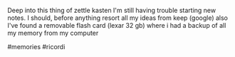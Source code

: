 Deep into this thing of zettle kasten I'm still having trouble starting new notes.
I should, before anything resort all my ideas from keep (google) also I've found a removable flash card (lexar 32 gb) where i had a backup of all my memory from my computer 

#memories #ricordi
